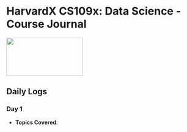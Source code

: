 # HarvardX CS109x: Data Science - Course Journal

<img style="color:white;" src="https://edx-cdn.org/v3/prod/logo.svg" width="200" height="100" style="border-radius: 10px;">


## Daily Logs

### Day 1
- **Topics Covered**:
